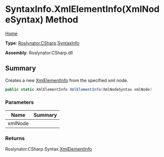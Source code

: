 # SyntaxInfo\.XmlElementInfo\(XmlNodeSyntax\) Method

[Home](../../../../README.md)

**Type**: [Roslynator.CSharp](../../README.md)\.[SyntaxInfo](../README.md)

**Assembly**: Roslynator\.CSharp\.dll

## Summary

Creates a new [XmlElementInfo](../../Syntax/XmlElementInfo/README.md) from the specified xml node\.

```csharp
public static XmlElementInfo XmlElementInfo(XmlNodeSyntax xmlNode)
```

### Parameters

| Name | Summary |
| ---- | ------- |
| xmlNode | |

### Returns

Roslynator\.CSharp\.Syntax\.[XmlElementInfo](../../Syntax/XmlElementInfo/README.md)

